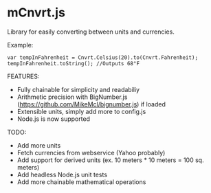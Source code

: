 mCnvrt.js
=========

Library for easily converting between units and currencies.

Example:

    var tempInFahrenheit = Cnvrt.Celsius(20).to(Cnvrt.Fahrenheit);
    tempInFahrenheit.toString(); //Outputs 68°F

FEATURES:
* Fully chainable for simplicity and readabiliy
* Arithmetic precision with BigNumber.js (https://github.com/MikeMcl/bignumber.js) if loaded
* Extensible units, simply add more to config.js
* Node.js is now supported

TODO:
* Add more units
* Fetch currencies from webservice (Yahoo probably)
* Add support for derived units (ex. 10 meters * 10 meters = 100 sq. meters)
* Add headless Node.js unit tests
* Add more chainable mathematical operations
